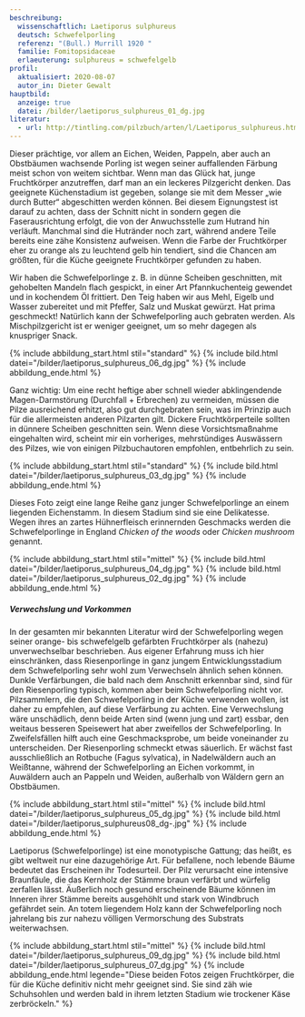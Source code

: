 ```yaml
---
beschreibung:
  wissenschaftlich: Laetiporus sulphureus
  deutsch: Schwefelporling
  referenz: "(Bull.) Murrill 1920 "
  familie: Fomitopsidaceae
  erlaeuterung: sulphureus = schwefelgelb
profil:
  aktualisiert: 2020-08-07
  autor_in: Dieter Gewalt
hauptbild:
  anzeige: true
  datei: /bilder/laetiporus_sulphureus_01_dg.jpg
literatur:
  - url: http://tintling.com/pilzbuch/arten/l/Laetiporus_sulphureus.html
---
```

Dieser prächtige, vor allem an Eichen, Weiden, Pappeln, aber auch an Obstbäumen wachsende Porling ist wegen seiner auffallenden Färbung meist schon von weitem sichtbar. Wenn man das Glück hat, junge Fruchtkörper anzutreffen, darf man an ein leckeres Pilzgericht denken. Das geeignete Küchenstadium ist gegeben, solange sie mit dem Messer „wie durch Butter“ abgeschitten werden können. Bei diesem Eignungstest ist darauf zu achten, dass der Schnitt nicht in sondern gegen die Faserausrichtung erfolgt, die von der Anwuchsstelle zum Hutrand hin verläuft. Manchmal sind die Hutränder noch zart, während andere Teile bereits eine zähe Konsistenz aufweisen. Wenn die Farbe der Fruchtkörper eher zu orange als zu leuchtend gelb hin tendiert, sind die Chancen am größten, für die Küche geeignete Fruchtkörper gefunden zu haben.

Wir haben die Schwefelporlinge z. B. in dünne Scheiben geschnitten, mit gehobelten Mandeln flach gespickt, in einer Art Pfannkuchenteig gewendet und in kochendem Öl frittiert. Den Teig haben wir aus Mehl, Eigelb und Wasser zubereitet und mit Pfeffer, Salz und Muskat gewürzt. Hat prima geschmeckt! Natürlich kann der Schwefelporling auch gebraten werden. Als Mischpilzgericht ist er weniger geeignet, um so mehr dagegen als knuspriger Snack.

{% include abbildung_start.html stil="standard" %}
{% include bild.html datei="/bilder/laetiporus_sulphureus_06_dg.jpg" %}
{% include abbildung_ende.html %}

Ganz wichtig: Um eine recht heftige aber schnell wieder abklingendende Magen-Darmstörung (Durchfall + Erbrechen) zu vermeiden, müssen die Pilze ausreichend erhitzt, also gut durchgebraten sein, was im Prinzip auch für die allermeisten anderen Pilzarten gilt. Dickere Fruchtkörperteile sollten in dünnere Scheiben geschnitten sein. Wenn diese Vorsichtsmaßnahme eingehalten wird, scheint mir ein vorheriges, mehrstündiges Auswässern des Pilzes, wie von einigen Pilzbuchautoren empfohlen, entbehrlich zu sein.

{% include abbildung_start.html stil="standard" %}
{% include bild.html datei="/bilder/laetiporus_sulphureus_03_dg.jpg" %}
{% include abbildung_ende.html %}

Dieses Foto zeigt eine lange Reihe ganz junger Schwefelporlinge an einem liegenden Eichenstamm. In diesem Stadium sind sie eine Delikatesse. Wegen ihres an zartes Hühnerfleisch erinnernden Geschmacks werden die Schwefelporlinge in England *Chicken of the woods* oder *Chicken mushroom* genannt.

{% include abbildung_start.html stil="mittel" %}
{% include bild.html datei="/bilder/laetiporus_sulphureus_04_dg.jpg" %}
{% include bild.html datei="/bilder/laetiporus_sulphureus_02_dg.jpg" %}
{% include abbildung_ende.html %}

##### Verwechslung und Vorkommen

In der gesamten mir bekannten Literatur wird der Schwefelporling wegen seiner orange- bis schwefelgelb gefärbten Fruchtkörper als (nahezu) unverwechselbar beschrieben. Aus eigener Erfahrung muss ich hier einschränken, dass Riesenporlinge in ganz jungem Entwicklungsstadium dem Schwefelporling sehr wohl zum Verwechseln ähnlich sehen können. Dunkle Verfärbungen, die bald  nach dem Anschnitt erkennbar sind, sind für den  Riesenporling typisch, kommen aber beim Schwefelporling nicht vor. Pilzsammlern, die den Schwefelporling in der Küche verwenden wollen, ist daher zu empfehlen, auf diese Verfärbung zu achten. Eine Verwechslung wäre unschädlich, denn beide Arten sind (wenn jung und zart) essbar, den weitaus besseren Speisewert hat aber zweifellos der Schwefelporling. In Zweifelsfällen hilft auch eine Geschmacksprobe, um beide voneinander zu unterscheiden. Der Riesenporling schmeckt etwas säuerlich. Er wächst fast ausschließlich an Rotbuche (Fagus sylvatica), in Nadelwäldern auch an Weißtanne, während der Schwefelporling an Eichen vorkommt, in Auwäldern auch an Pappeln und Weiden, außerhalb von Wäldern gern an Obstbäumen.

{% include abbildung_start.html stil="mittel" %}
{% include bild.html datei="/bilder/laetiporus_sulphureus_05_dg.jpg" %}
{% include bild.html datei="/bilder/laetiporus_sulphureus08_dg-.jpg" %}
{% include abbildung_ende.html %}

Laetiporus (Schwefelporlinge) ist eine monotypische Gattung; das heißt, es gibt weltweit nur eine dazugehörige Art. Für befallene, noch lebende Bäume bedeutet das Erscheinen ihr Todesurteil. Der Pilz verursacht eine intensive Braunfäule, die das Kernholz der Stämme braun verfärbt und würfelig zerfallen lässt. Äußerlich noch gesund erscheinende Bäume können im Inneren ihrer Stämme bereits ausgehöhlt und stark von Windbruch gefährdet sein. An totem liegendem Holz kann der Schwefelporling noch jahrelang bis zur nahezu völligen Vermorschung des Substrats weiterwachsen. 

{% include abbildung_start.html stil="mittel" %}
{% include bild.html datei="/bilder/laetiporus_sulphureus_09_dg.jpg" %}
{% include bild.html datei="/bilder/laetiporus_sulphureus_07_dg.jpg" %}
{% include abbildung_ende.html legende="Diese beiden Fotos zeigen Fruchtkörper, die für die Küche definitiv nicht mehr geeignet sind. Sie sind zäh wie Schuhsohlen und werden bald in ihrem letzten Stadium wie trockener Käse zerbröckeln." %}